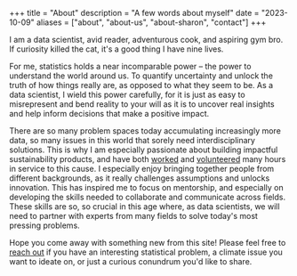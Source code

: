 +++
title = "About"
description = "A few words about myself"
date = "2023-10-09"
aliases = ["about", "about-us", "about-sharon", "contact"]
+++

I am a data scientist, avid reader, adventurous cook, and aspiring gym bro. If curiosity killed the cat, it's a good thing I have nine lives.

For me, statistics holds a near incomparable power – the power to understand the world around us. To quantify uncertainty and unlock the truth of how things really are, as opposed to what they seem to be. As a data scientist, I wield this power carefully, for it is just as easy to misrepresent and bend reality to your will as it is to uncover real insights and help inform decisions that make a positive impact.

There are so many problem spaces today accumulating increasingly more data, so many issues in this world that sorely need interdisciplinary solutions. This is why I am especially passionate about building impactful sustainability products, and have both [worked](https://www.indigoag.com) and [volunteered](https://www.climatechange.ai) many hours in service to this cause. I especially enjoy bringing together people from different backgrounds, as it really challenges assumptions and unlocks innovation. This has inspired me to focus on mentorship, and especially on developing the skills needed to collaborate and communicate across fields. These skills are so, so crucial in this age where, as data scientists, we will need to partner with experts from many fields to solve today's most pressing problems.

Hope you come away with something new from this site! Please feel free to [reach out](sharon@climateai.dev) if you have an interesting statistical problem, a climate issue you want to ideate on, or just a curious conundrum you'd like to share.